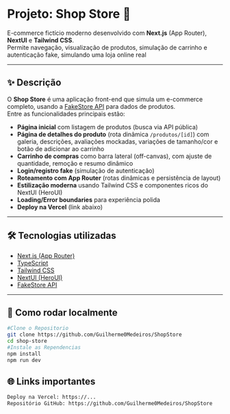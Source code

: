 # Projeto: Shop Store 🛒

E-commerce fictício moderno desenvolvido com **Next.js** (App Router), **NextUI** e **Tailwind CSS**.  
Permite navegação, visualização de produtos, simulação de carrinho e autenticação fake, simulando uma loja online real

---

## ✨ Descrição

O **Shop Store** é uma aplicação front-end que simula um e-commerce completo, usando a [FakeStore API](https://fakestoreapi.com/) para dados de produtos.  
Entre as funcionalidades principais estão:

- **Página inicial** com listagem de produtos (busca via API pública)
- **Página de detalhes do produto** (rota dinâmica `/produtos/[id]`) com galeria, descrições, avaliações mockadas, variações de tamanho/cor e botão de adicionar ao carrinho
- **Carrinho de compras** como barra lateral (off-canvas), com ajuste de quantidade, remoção e resumo dinâmico
- **Login/registro fake** (simulação de autenticação)
- **Roteamento com App Router** (rotas dinâmicas e persistência de layout)
- **Estilização moderna** usando Tailwind CSS e componentes ricos do NextUI (HeroUI)
- **Loading/Error boundaries** para experiência polida
- **Deploy na Vercel** (link abaixo)

---

## 🛠️ Tecnologias utilizadas

- [Next.js (App Router)](https://nextjs.org/)
- [TypeScript](https://www.typescriptlang.org/)
- [Tailwind CSS](https://tailwindcss.com/)
- [NextUI (HeroUI)](https://nextui.org/)
- [FakeStore API](https://fakestoreapi.com/)

---

## 🚀 Como rodar localmente

```bash
#Clone o Repositorio
git clone https://github.com/Guilherme0Medeiros/ShopStore
cd shop-store
#Instale as Rependencias
npm install
npm run dev
```

## 🌐 Links importantes

```bash
Deploy na Vercel: https://...
Repositório GitHub: https://github.com/Guilherme0Medeiros/ShopStore
```
